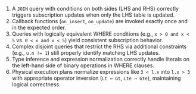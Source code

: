 1. A `JOIN` query with conditions on both sides (LHS and RHS) correctly triggers subscription updates when only the LHS table is updated.
2. Callback functions (`on_insert`, `on_update`) are invoked exactly once and in the expected order.
3. Queries with logically equivalent WHERE conditions (e.g., `x > 0 and x < 5` vs. `0 < x and x < 5`) yield consistent subscription behavior.
4. Complex disjoint queries that restrict the RHS via additional constraints (e.g., `u.n != 1`) still properly identify matching LHS updates.
5. Type inference and expression normalization correctly handle literals on the left-hand side of binary operations in WHERE clauses.
6. Physical execution plans normalize expressions like `3 < l.x` into `l.x > 3` with appropriate operator inversion (`Lt ↔ Gt`, `Lte ↔ Gte`), maintaining logical correctness.
